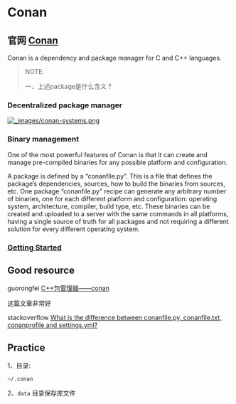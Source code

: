 # Conan

## 官网 [Conan](https://docs.conan.io/en/latest/introduction.html) 

Conan is a dependency and package manager for C and C++ languages.

> NOTE: 
>
> 一、上述package是什么含义？

### Decentralized package manager

[![_images/conan-systems.png](https://docs.conan.io/en/latest/_images/conan-systems.png)](https://docs.conan.io/en/latest/_images/conan-systems.png)

### Binary management

One of the most powerful features of Conan is that it can create and manage pre-compiled binaries for any possible platform and configuration.

A package is defined by a “conanfile.py”. This is a file that defines the package’s dependencies, sources, how to build the binaries from sources, etc. One package “conanfile.py” recipe can generate any arbitrary number of binaries, one for each different platform and configuration: operating system, architecture, compiler, build type, etc. These binaries can be created and uploaded to a server with the same commands in all platforms, having a single source of truth for all packages and not requiring a different solution for every different operating system.

### [Getting Started](https://docs.conan.io/en/latest/getting_started.html)



## Good resource

guorongfei [C++包管理器——conan](http://blog.guorongfei.com/2018/04/23/conan-tutorial/)

这篇文章非常好

stackoverflow [What is the difference between conanfile.py, conanfile.txt, conanprofile and settings.yml?](https://stackoverflow.com/questions/69739319/what-is-the-difference-between-conanfile-py-conanfile-txt-conanprofile-and-set)



## Practice

1、目录:

```shell
~/.conan
```



2、`data` 目录保存库文件

